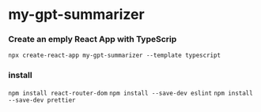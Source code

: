 # my-gpt-summarizer

### Create an emply React App with TypeScrip

`npx create-react-app my-gpt-summarizer --template typescript`

### install

`npm install react-router-dom`
`npm install --save-dev eslint`
`npm install --save-dev prettier`
